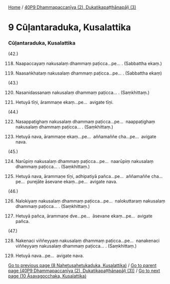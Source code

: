 
[Home](/) / [40P9 Dhammapaccanīya (2), Dukatikapaṭṭhānapāḷi (3)](../40P9.md)

# 9 Cūḷantaraduka, Kusalattika

### Cūḷantaraduka, Kusalattika

(42.)

118. Naapaccayaṃ nakusalaṃ dhammaṃ paṭicca…pe… . (Sabbattha ekaṃ.)

119. Naasaṅkhataṃ nakusalaṃ dhammaṃ paṭicca…pe… . (Sabbattha ekaṃ)

(43.)

120. Nasanidassanaṃ nakusalaṃ dhammaṃ paṭicca… . (Saṃkhittaṃ.)

121. Hetuyā tīṇi, ārammaṇe ekaṃ…pe…  avigate tīṇi.

(44.)

122. Nasappaṭighaṃ nakusalaṃ dhammaṃ paṭicca…pe…  naappaṭighaṃ nakusalaṃ dhammaṃ paṭicca… . (Saṃkhittaṃ.)

123. Hetuyā nava, ārammaṇe ekaṃ…pe…  aññamaññe cha…pe…  avigate nava.

(45.)

124. Narūpiṃ nakusalaṃ dhammaṃ paṭicca…pe…  naarūpiṃ nakusalaṃ dhammaṃ paṭicca… . (Saṃkhittaṃ.)

125. Hetuyā nava, ārammaṇe tīṇi, adhipatiyā pañca…pe…  aññamaññe cha…pe…  purejāte āsevane ekaṃ…pe…  avigate nava.

(46.)

126. Nalokiyaṃ nakusalaṃ dhammaṃ paṭicca…pe…  nalokuttaraṃ nakusalaṃ dhammaṃ paṭicca… . (Saṃkhittaṃ.)

127. Hetuyā pañca, ārammaṇe dve…pe…  āsevane ekaṃ…pe…  avigate pañca.

(47.)

128. Nakenaci viññeyyaṃ nakusalaṃ dhammaṃ paṭicca…pe…  nanakenaci viññeyyaṃ nakusalaṃ dhammaṃ paṭicca… . (Saṃkhittaṃ.)

129. Hetuyā nava…pe…  avigate nava.

[Go to previous page (8 Nahetusahetukaduka, Kusalattika)](8.md) / [Go to parent page (40P9 Dhammapaccanīya (2), Dukatikapaṭṭhānapāḷi (3))](0.md) / [Go to next page (10 Āsavagocchaka, Kusalattika)](10.md)


